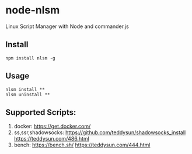 # node-nlsm
Linux Script Manager with Node and commander.js 

## Install
```
npm install nlsm -g
```

## Usage
```
nlsm install **
nlsm uninstall **
```

## Supported Scripts:
1. docker: https://get.docker.com/
1. ss,ssr,shadowsocks: https://github.com/teddysun/shadowsocks_install
 https://teddysun.com/486.html
1. bench: https://bench.sh/
https://teddysun.com/444.html